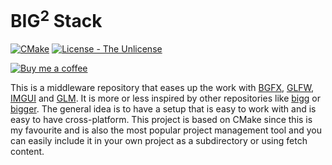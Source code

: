 # BIG<sup>2</sup> Stack

[![CMake](https://github.com/Paper-Cranes-Ltd/big2-stack/actions/workflows/cmake.yml/badge.svg)](https://github.com/Paper-Cranes-Ltd/big2-stack/actions/workflows/cmake.yml)
[![License - The Unlicense](https://badgen.net/badge/License/The%20Unlicense/)](https://github.com/Paper-Cranes-Ltd/big2-stack/blob/main/LICENSE)


[![Buy me a coffee](https://badgen.net/badge/Buy%20me/a%20coffee/FF6600)](https://www.buymeacoffee.com/object71)

This is a middleware repository that eases up the work with [BGFX](https://github.com/bkaradzic/bgfx), [GLFW](https://github.com/glfw/glfw), [IMGUI](https://github.com/ocornut/imgui) and [GLM](https://github.com/g-truc/glm).
It is more or less inspired by other repositories like [bigg](https://github.com/JoshuaBrookover/bigg) or [bigger](https://github.com/yuki-koyama/bigger). The general idea is to have a setup that is easy to work with and is easy to have cross-platform. This project is based on CMake since this is my favourite and is also the most popular project management tool and you can easily include it in your own project as a subdirectory or using fetch content.
